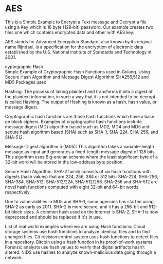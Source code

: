 # AES

This is a Simple Example to Encrypt a Text message and Decrypt a file using a Key which is 16 byte (128-bit) password.
Our example creates two files one which contains encrypted data and other with AES key.

AES stands for Advanced Encryption Standard, also known by its original name Rijndael, is a specification for the encryption of electronic data established by the U.S. National Institute of Standards and Technology in 2001.



cyptographic Hash \
Simple Example of Cryptographic Hash Functions used in Golang.
Using Secure Hash Algorithm and Message Digest Algorithm
SHA256,512 and MD5 Packages used.

Hashing: The process of taking plaintext and transforms it into a digest of the plaintext information, in such a way that it is not intended to be decrypt is called Hashing. The output of Hashing is known as a hash, hash value, or message digest.

Cryptographic hash functions are those hash functions which have a base on block ciphers. Examples of cryptographic hash functions include message digest (MD) algorithm based such as MD2, MD4 and MD5 and secure hash algorithm based (SHA) such as SHA-1, SHA-224, SHA-256, and SHA-512.

Message-Digest algorithm 5 (MD5):
This algorithm takes a variable-length message as input and generates a fixed-length message digest of 128 bits. This algorithm uses Big-endian scheme where the least significant byte of a 32-bit word will be stored in the low-address byte position.

Secure Hash Algorithm: SHA-2 family consists of six hash functions with digests (hash values) that are 224, 256, 384 or 512 bits: SHA-224, SHA-256, SHA-384, SHA-512, SHA-512/224, SHA-512/256. SHA-256 and SHA-512 are novel hash functions computed with eight 32-bit and 64-bit words, respectively. 

Due to vulnerabilities in MD5 and SHA-1, some agencies has started using SHA-2 as early as 2011. SHA-2 is more secure, and it has a 256-bit and 512-bit block sizes. A common hash used on the Internet is SHA-2, SHA-1 is now deprecated and should be replaced if it's in use.

List of real world examples where we are using Hash functions:
Cloud storage systems use hash functions to analyze identical files and to find changed files.
Git revision control system uses hash functions to detect files in a repository.
Bitcoin using a hash function in its proof-of-work systems.
Forensic analysts use hash values to verify that digital artifacts hasn't altered.
NIDS use hashes to analyze known-malicious data going through a network.
